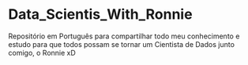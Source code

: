 # Data_Scientis_With_Ronnie
Repositório em Português para compartilhar todo meu conhecimento e estudo para que todos possam se tornar um Cientista de Dados junto comigo, o Ronnie xD
